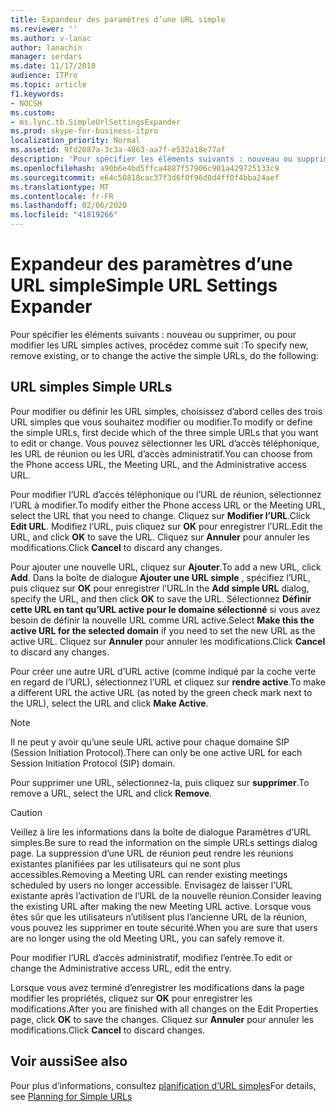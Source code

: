 ```yaml
---
title: Expandeur des paramètres d’une URL simple
ms.reviewer: ''
ms.author: v-lanac
author: lanachin
manager: serdars
ms.date: 11/17/2018
audience: ITPro
ms.topic: article
f1.keywords:
- NOCSH
ms.custom:
- ms.lync.tb.SimpleUrlSettingsExpander
ms.prod: skype-for-business-itpro
localization_priority: Normal
ms.assetid: 9fd2087a-3c3a-4863-aa7f-e532a18e77af
description: 'Pour spécifier les éléments suivants : nouveau ou supprimer, ou pour modifier les URL simples actives, procédez comme suit :'
ms.openlocfilehash: a90b6e4bd5ffca4887f57906c901a429725133c9
ms.sourcegitcommit: e64c50818cac37f3d6f0f96d0d4ff0f4bba24aef
ms.translationtype: MT
ms.contentlocale: fr-FR
ms.lasthandoff: 02/06/2020
ms.locfileid: "41819266"
---
```

# <a name="simple-url-settings-expander"></a><span data-ttu-id="8a16d-103">Expandeur des paramètres d’une URL simple</span><span class="sxs-lookup"><span data-stu-id="8a16d-103">Simple URL Settings Expander</span></span>

<span data-ttu-id="8a16d-104">Pour spécifier les éléments suivants : nouveau ou supprimer, ou pour modifier les URL simples actives, procédez comme suit :</span><span class="sxs-lookup"><span data-stu-id="8a16d-104">To specify new, remove existing, or to change the active the simple URLs, do the following:</span></span>

## <a name="simple-urls"></a><span data-ttu-id="8a16d-105">URL simples </span><span class="sxs-lookup"><span data-stu-id="8a16d-105">Simple URLs</span></span>

<span data-ttu-id="8a16d-106">Pour modifier ou définir les URL simples, choisissez d’abord celles des trois URL simples que vous souhaitez modifier ou modifier.</span><span class="sxs-lookup"><span data-stu-id="8a16d-106">To modify or define the simple URLs, first decide which of the three simple URLs that you want to edit or change.</span></span> <span data-ttu-id="8a16d-107">Vous pouvez sélectionner les URL d’accès téléphonique, les URL de réunion ou les URL d’accès administratif.</span><span class="sxs-lookup"><span data-stu-id="8a16d-107">You can choose from the Phone access URL, the Meeting URL, and the Administrative access URL.</span></span>

<span data-ttu-id="8a16d-108">Pour modifier l’URL d’accès téléphonique ou l’URL de réunion, sélectionnez l’URL à modifier.</span><span class="sxs-lookup"><span data-stu-id="8a16d-108">To modify either the Phone access URL or the Meeting URL, select the URL that you need to change.</span></span> <span data-ttu-id="8a16d-109">Cliquez sur **Modifier l’URL**.</span><span class="sxs-lookup"><span data-stu-id="8a16d-109">Click **Edit URL**.</span></span> <span data-ttu-id="8a16d-110">Modifiez l’URL, puis cliquez sur **OK** pour enregistrer l’URL.</span><span class="sxs-lookup"><span data-stu-id="8a16d-110">Edit the URL, and click **OK** to save the URL.</span></span> <span data-ttu-id="8a16d-111">Cliquez sur **Annuler** pour annuler les modifications.</span><span class="sxs-lookup"><span data-stu-id="8a16d-111">Click **Cancel** to discard any changes.</span></span>

<span data-ttu-id="8a16d-112">Pour ajouter une nouvelle URL, cliquez sur **Ajouter**.</span><span class="sxs-lookup"><span data-stu-id="8a16d-112">To add a new URL, click **Add**.</span></span> <span data-ttu-id="8a16d-113">Dans la boîte de dialogue **Ajouter une URL simple** , spécifiez l’URL, puis cliquez sur **OK** pour enregistrer l’URL.</span><span class="sxs-lookup"><span data-stu-id="8a16d-113">In the **Add simple URL** dialog, specify the URL, and then click **OK** to save the URL.</span></span> <span data-ttu-id="8a16d-114">Sélectionnez **Définir cette URL en tant qu’URL active pour le domaine sélectionné** si vous avez besoin de définir la nouvelle URL comme URL active.</span><span class="sxs-lookup"><span data-stu-id="8a16d-114">Select **Make this the active URL for the selected domain** if you need to set the new URL as the active URL.</span></span> <span data-ttu-id="8a16d-115">Cliquez sur **Annuler** pour annuler les modifications.</span><span class="sxs-lookup"><span data-stu-id="8a16d-115">Click **Cancel** to discard any changes.</span></span>

<span data-ttu-id="8a16d-116">Pour créer une autre URL d’URL active (comme indiqué par la coche verte en regard de l’URL), sélectionnez l’URL et cliquez sur **rendre active**.</span><span class="sxs-lookup"><span data-stu-id="8a16d-116">To make a different URL the active URL (as noted by the green check mark next to the URL), select the URL and click **Make Active**.</span></span>

> [!NOTE]
> <span data-ttu-id="8a16d-117">Il ne peut y avoir qu’une seule URL active pour chaque domaine SIP (Session Initiation Protocol).</span><span class="sxs-lookup"><span data-stu-id="8a16d-117">There can only be one active URL for each Session Initiation Protocol (SIP) domain.</span></span>

<span data-ttu-id="8a16d-118">Pour supprimer une URL, sélectionnez-la, puis cliquez sur **supprimer**.</span><span class="sxs-lookup"><span data-stu-id="8a16d-118">To remove a URL, select the URL and click **Remove**.</span></span>

> [!CAUTION]
> <span data-ttu-id="8a16d-119">Veillez à lire les informations dans la boîte de dialogue Paramètres d’URL simples.</span><span class="sxs-lookup"><span data-stu-id="8a16d-119">Be sure to read the information on the simple URLs settings dialog page.</span></span> <span data-ttu-id="8a16d-120">La suppression d’une URL de réunion peut rendre les réunions existantes planifiées par les utilisateurs qui ne sont plus accessibles.</span><span class="sxs-lookup"><span data-stu-id="8a16d-120">Removing a Meeting URL can render existing meetings scheduled by users no longer accessible.</span></span> <span data-ttu-id="8a16d-121">Envisagez de laisser l’URL existante après l’activation de l’URL de la nouvelle réunion.</span><span class="sxs-lookup"><span data-stu-id="8a16d-121">Consider leaving the existing URL after making the new Meeting URL active.</span></span> <span data-ttu-id="8a16d-122">Lorsque vous êtes sûr que les utilisateurs n’utilisent plus l’ancienne URL de la réunion, vous pouvez les supprimer en toute sécurité.</span><span class="sxs-lookup"><span data-stu-id="8a16d-122">When you are sure that users are no longer using the old Meeting URL, you can safely remove it.</span></span>

<span data-ttu-id="8a16d-123">Pour modifier l’URL d’accès administratif, modifiez l’entrée.</span><span class="sxs-lookup"><span data-stu-id="8a16d-123">To edit or change the Administrative access URL, edit the entry.</span></span>

<span data-ttu-id="8a16d-124">Lorsque vous avez terminé d’enregistrer les modifications dans la page modifier les propriétés, cliquez sur **OK** pour enregistrer les modifications.</span><span class="sxs-lookup"><span data-stu-id="8a16d-124">After you are finished with all changes on the Edit Properties page, click **OK** to save the changes.</span></span> <span data-ttu-id="8a16d-125">Cliquez sur **Annuler** pour annuler les modifications.</span><span class="sxs-lookup"><span data-stu-id="8a16d-125">Click **Cancel** to discard changes.</span></span>

## <a name="see-also"></a><span data-ttu-id="8a16d-126">Voir aussi</span><span class="sxs-lookup"><span data-stu-id="8a16d-126">See also</span></span>

<span data-ttu-id="8a16d-127">Pour plus d’informations, consultez [planification d’URL simples](https://technet.microsoft.com/library/20e4f4b6-b7ff-4297-b00d-d1211ee800ac.aspx)</span><span class="sxs-lookup"><span data-stu-id="8a16d-127">For details, see [Planning for Simple URLs](https://technet.microsoft.com/library/20e4f4b6-b7ff-4297-b00d-d1211ee800ac.aspx)</span></span>


